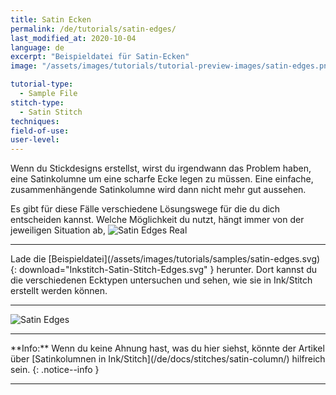 ```yaml
---
title: Satin Ecken
permalink: /de/tutorials/satin-edges/
last_modified_at: 2020-10-04
language: de
excerpt: "Beispieldatei für Satin-Ecken"
image: "/assets/images/tutorials/tutorial-preview-images/satin-edges.png"

tutorial-type:
  - Sample File
stitch-type: 
  - Satin Stitch
techniques:
field-of-use:
user-level: 
---
```

Wenn du Stickdesigns erstellst, wirst du irgendwann das Problem haben, eine Satinkolumne um eine scharfe Ecke legen zu müssen. Eine einfache, zusammenhängende Satinkolumne wird dann nicht mehr gut aussehen.

Es gibt für diese Fälle verschiedene Lösungswege für die du dich entscheiden kannst. Welche Möglichkeit du nutzt, hängt immer von der jeweiligen Situation ab,
![Satin Edges Real](/assets/images/tutorials/tutorial-preview-images/satin-edges.png)

<hr>
Lade die [Beispieldatei](/assets/images/tutorials/samples/satin-edges.svg){: download="Inkstitch-Satin-Stitch-Edges.svg" } herunter. Dort kannst du die verschiedenen Ecktypen untersuchen und sehen, wie sie in Ink/Stitch erstellt werden können.
<hr>

![Satin Edges](/assets/images/tutorials/samples/satin-edges.svg)

<hr>
**Info:** Wenn du keine Ahnung hast, was du hier siehst, könnte der Artikel über [Satinkolumnen in Ink/Stitch](/de/docs/stitches/satin-column/) hilfreich sein.
{: .notice--info }
<hr>
